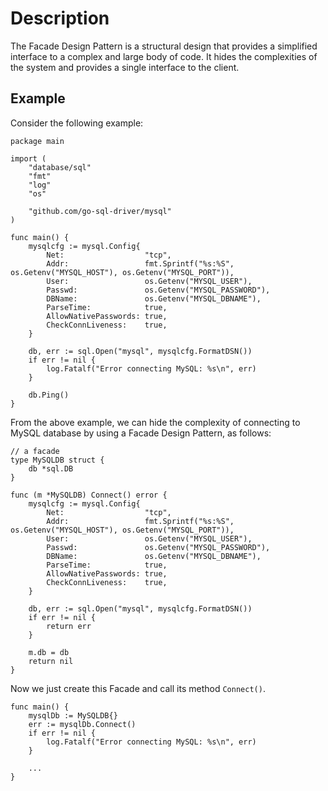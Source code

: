 # Description

The Facade Design Pattern is a structural design that provides a simplified interface to a complex and large body of code. It hides the complexities of the system and provides a single interface to the client.

## Example

Consider the following example:

```
package main

import (
	"database/sql"
	"fmt"
	"log"
	"os"

	"github.com/go-sql-driver/mysql"
)

func main() {
	mysqlcfg := mysql.Config{
		Net:                  "tcp",
		Addr:                 fmt.Sprintf("%s:%S", os.Getenv("MYSQL_HOST"), os.Getenv("MYSQL_PORT")),
		User:                 os.Getenv("MYSQL_USER"),
		Passwd:               os.Getenv("MYSQL_PASSWORD"),
		DBName:               os.Getenv("MYSQL_DBNAME"),
		ParseTime:            true,
		AllowNativePasswords: true,
		CheckConnLiveness:    true,
	}

	db, err := sql.Open("mysql", mysqlcfg.FormatDSN())
	if err != nil {
		log.Fatalf("Error connecting MySQL: %s\n", err)
	}

	db.Ping()
}
```

From the above example, we can hide the complexity of connecting to MySQL database by using a Facade Design Pattern, as follows:

```
// a facade
type MySQLDB struct {
	db *sql.DB
}

func (m *MySQLDB) Connect() error {
	mysqlcfg := mysql.Config{
		Net:                  "tcp",
		Addr:                 fmt.Sprintf("%s:%S", os.Getenv("MYSQL_HOST"), os.Getenv("MYSQL_PORT")),
		User:                 os.Getenv("MYSQL_USER"),
		Passwd:               os.Getenv("MYSQL_PASSWORD"),
		DBName:               os.Getenv("MYSQL_DBNAME"),
		ParseTime:            true,
		AllowNativePasswords: true,
		CheckConnLiveness:    true,
	}

	db, err := sql.Open("mysql", mysqlcfg.FormatDSN())
	if err != nil {
		return err
	}

	m.db = db
	return nil
}
```

Now we just create this Facade and call its method `Connect()`.

```
func main() {
	mysqlDb := MySQLDB{}
	err := mysqlDb.Connect()
	if err != nil {
		log.Fatalf("Error connecting MySQL: %s\n", err)
	}

    ...
}
```
